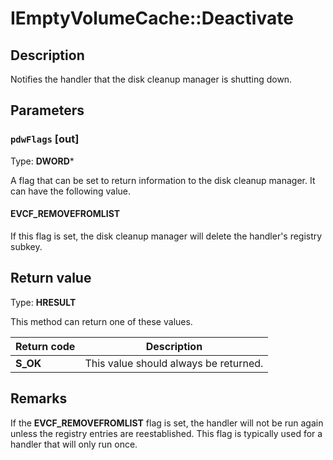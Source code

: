 # IEmptyVolumeCache::Deactivate

## Description

Notifies the handler that the disk cleanup manager is shutting down.

## Parameters

### `pdwFlags` [out]

Type: **DWORD***

A flag that can be set to return information to the disk cleanup manager. It can have the following value.

#### EVCF_REMOVEFROMLIST

If this flag is set, the disk cleanup manager will delete the handler's registry subkey.

## Return value

Type: **HRESULT**

This method can return one of these values.

| Return code | Description |
| --- | --- |
| **S_OK** | This value should always be returned. |

## Remarks

If the **EVCF_REMOVEFROMLIST** flag is set, the handler will not be run again unless the registry entries are reestablished. This flag is typically used for a handler that will only run once.